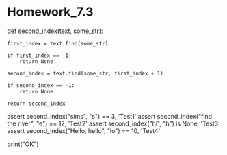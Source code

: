 # Homework_7.3

def second_index(text, some_str):

    first_index = text.find(some_str)

    if first_index == -1:
        return None

    second_index = text.find(some_str, first_index + 1)

    if second_index == -1:
        return None

    return second_index


assert second_index("sims", "s") == 3, 'Test1'
assert second_index("find the river", "e") == 12, 'Test2'
assert second_index("hi", "h") is None, 'Test3'
assert second_index("Hello, hello", "lo") == 10, 'Test4'

print("OK")
